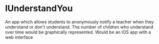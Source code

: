 IUnderstandYou
==============

An app which allows students to anonymously notify a teacher when they understand or don't understand. The number of children who understand over time would be graphically represented. Would be an IOS app with a web interface
